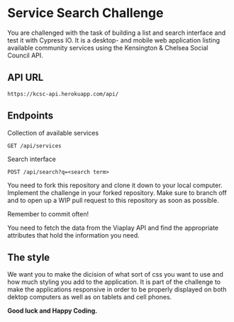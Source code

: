 # Service Search Challenge 

You are challenged with the task of building a list and search interface and test it with Cypress IO. It is a desktop- and mobile web application listing available community services using the Kensington & Chelsea Social Council API. 

## API URL

```
https://kcsc-api.herokuapp.com/api/
```
## Endpoints

Collection of available services
```
GET /api/services
```

Search interface
```
POST /api/search?q=<search term>
```


You need to fork this repository and clone it down to your local computer. Implement the challenge in your forked repository. Make sure to branch off and to open up a WIP pull request to this repository as soon as possible.

Remember to commit often!


You need to fetch the data from the Viaplay API and find the appropriate attributes that hold the information you need. 

## The style

We want you to make the dicision of what sort of css you want to use and how much styling you add to the application. It is part of the challenge to make the applications responsive in order to be properly displayed on both dektop computers as well as on tablets and cell phones.



**Good luck and Happy Coding.**
